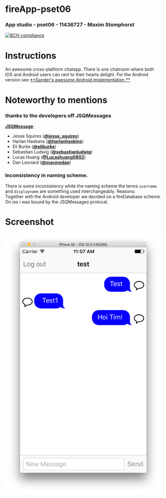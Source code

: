# fireApp-pset06
### App studio - pset06 - 11436727 - Maxim Stomphorst
[![BCH compliance](https://bettercodehub.com/edge/badge/majstomphorst/fireApp-pset06?branch=master)](https://bettercodehub.com/)

# Instructions
An awesome cross-platform chatapp. There is one chatroom where both IOS and Android users can rant to their hearts delight. For the Android version see [**Sander's awesome Android implementation **](https://github.com/grelon/sander-pset6)
# Noteworthy to mentions

### thanks to the developers off JSQMessages
[**JSQMessage**](https://github.com/jessesquires/JSQMessagesViewController)
- Jesse Squires ([**@jesse_squires**](https://twitter.com/jesse_squires))
- Harlan Haskans ([**@harlanhaskins**](https://github.com/harlanhaskins))
- Eli Burke ([**@eliburke**](https://github.com/eliburke))
- Sebastian Ludwig ([**@sebastianludwig**](https://github.com/sebastianludwig))
- Lucas Huang ([**@Lucashuang0802**](https://github.com/Lucashuang0802))
- Dan Leonard ([**@macmedan**](https://github.com/macmedan))

### Inconsistency in naming scheme.
There is some inconsistency white the naming scheme
the terms `username` and `displayname` are something used interchangeably.
Reasons:<br/>
Together with the Android developer we decided on a fireDatabase scheme.<br/>
On ios i was bound by the JSQMessages protocal.

# Screenshot
![alt tag](https://raw.githubusercontent.com/majstomphorst/fireApp-pset06/master/doc/Screen%20Shot%202017-05-12%20at%2013.01.19.png)
